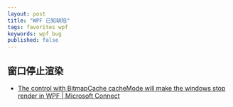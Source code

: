 ```yaml
---
layout: post
title: "WPF 已知缺陷"
tags: favorites wpf
keywords: wpf bug
published: false
---
```


## 窗口停止渲染
- [The control with BitmapCache cacheMode will make the windows stop render in WPF | Microsoft Connect](https://connect.microsoft.com/VisualStudio/feedback/details/3134346/the-control-with-bitmapcache-cachemode-will-make-the-windows-stop-render-in-wpf)
